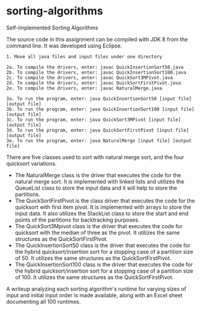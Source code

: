 # sorting-algorithms
Self-Implemented Sorting Algorithms

The source code in this assignment can be compiled with JDK 8 from the command line. It was developed using Eclipse.


    1. Move all java files and input files under one directory

    2a. To compile the drivers, enter: javac QuickInsertionSort50.java
    2b. To compile the drivers, enter: javac QuickInsertionSort100.java
    2c. To compile the drivers, enter: javac QuickSort3MPivot.java
    2d. To compile the drivers, enter: javac QuickSortFirstPivot.java
    2e. To compile the drivers, enter: javac NaturalMerge.java

    3a. To run the program, enter: java QuickInsertionSort50 [input file] [output file]
    3b. To run the program, enter: java QuickInsertionSort100 [input file] [output file]
    3c. To run the program, enter: java QuickSort3MPivot [input file] [output file]
    3d. To run the program, enter: java QuickSortFirstPivot [input file] [output file]
    3e. To run the program, enter: java NaturalMerge [input file] [output file]

There are five classes used to sort with natural merge sort, and the four quicksort variations.
- The NaturalMerge class is the driver that executes the code for the natural merge sort. It is implemented with linked lists and utilizes the QueueList class to store the input data and it will help to store the partitions.
- The QuickSortFirstPivot is the class driver that executes the code for the quicksort with first item pivot. It is implemented with arrays to store the input data. It also utilizes the StackList class to store the start and end points of the partitions for backtracking purposes.
- The QuickSort3Mpivot class is the driver that executes the code for quicksort with the median of three as the pivot. It utilizes the same structures as the QuickSortFirstPivot.
- The QuickInsertionSort50 class is the driver that executes the code for the hybrid quicksort/insertion sort for a stopping case of a partition size of 50. It utilizes the same structures as the QuickSortFirstPivot.
- The QuickInsertionSort100 class is the driver that executes the code for the hybrid quicksort/insertion sort for a stopping case of a partition size of 100. It utilizes the same structures as the QuickSortFirstPivot.

A writeup analyzing each sorting algorithm's runtime for varying sizes of input and initial input order is made available, along with an Excel sheet documenting all 100 runtimes.
